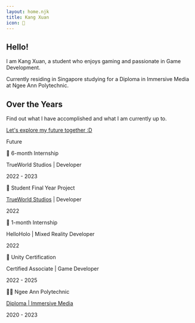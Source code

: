```yaml
---
layout: home.njk
title: Kang Xuan
icon: 👋
---
```

## Hello!
I am Kang Xuan, a student who enjoys gaming and passionate in Game Development.

Currently residing in Singapore studying for a Diploma in Immersive Media at Ngee Ann Polytechnic.

## Over the Years
Find out what I have accomplished and what I am currently up to.

<div class="position-relative mt-5">
    <div class="timeline p-exclude">
    <div class="timeline--content">
        <p class=""><a href="https://twitter.com/k4ngg_">Let's explore my future together :D</a></p>
        <p class="year">Future</p>
    </div>
    <div class="timeline--content">
        <p class="fw-bold">📆 6-month Internship</p>
        <p class="">TrueWorld Studios | Developer</p>
        <p class="year">2022 - 2023</p>
    </div>
    <div class="timeline--content">
        <p class="fw-bold">📝 Student Final Year Project</p>
        <p class=""><a href="https://www.linkedin.com/company/trueworld-studios/">TrueWorld Studios</a> | Developer</p>
        <p class="year">2022</p>
    </div>
    <div class="timeline--content">
        <p class="fw-bold">📆 1-month Internship</p>
        <p class="">HelloHolo | Mixed Reality Developer</p>
        <p class="year">2022</p>
    </div>
    <div class="timeline--content">
        <p class="fw-bold">📜 Unity Certification</p>
        <p class="">Certified Associate | Game Developer</p>
        <p class="year">2022 - 2025</p>
    </div>
    <div class="timeline--content">
        <p class="fw-bold">🧑‍🎓 Ngee Ann Polytechnic</p>
        <p class=""><a href="https://www.np.edu.sg/ict/Pages/im.aspx">Diploma | Immersive Media</a></p>
        <p class="year">2020 - 2023</p>
    </div>
    </div>
</div>